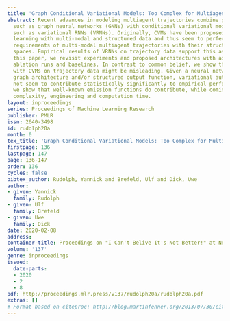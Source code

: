 ```yaml
---
title: 'Graph Conditional Variational Models: Too Complex for Multiagent Trajectories?'
abstract: Recent advances in modeling multiagent trajectories combine graph architectures
  such as graph neural networks (GNNs) with conditional variational models (CVMs)
  such as variational RNNs (VRNNs). Originally, CVMs have been proposed to facilitate
  learning with multi-modal and structured data and thus seem to perfectly match the
  requirements of multi-modal multiagent trajectories with their structured output
  spaces. Empirical results of VRNNs on trajectory data support this assumption. In
  this paper, we revisit experiments and proposed architectures with additional rigour,
  ablation runs and baselines. In contrast to common belief, we show that prior results
  with CVMs on trajectory data might be misleading. Given a neural network with a
  graph architecture and/or structured output function, variational autoencoding does
  not seem to contribute statistically significantly to empirical performance. Instead,
  we show that well-known emission functions do contribute, while coming with less
  complexity, engineering and computation time.
layout: inproceedings
series: Proceedings of Machine Learning Research
publisher: PMLR
issn: 2640-3498
id: rudolph20a
month: 0
tex_title: 'Graph Conditional Variational Models: Too Complex for Multiagent Trajectories?'
firstpage: 136
lastpage: 147
page: 136-147
order: 136
cycles: false
bibtex_author: Rudolph, Yannick and Brefeld, Ulf and Dick, Uwe
author:
- given: Yannick
  family: Rudolph
- given: Ulf
  family: Brefeld
- given: Uwe
  family: Dick
date: 2020-02-08
address: 
container-title: Proceedings on "I Can't Belive It's Not Better!" at NeurIPS Workshops
volume: '137'
genre: inproceedings
issued:
  date-parts:
  - 2020
  - 2
  - 8
pdf: http://proceedings.mlr.press/v137/rudolph20a/rudolph20a.pdf
extras: []
# Format based on citeproc: http://blog.martinfenner.org/2013/07/30/citeproc-yaml-for-bibliographies/
---
```

